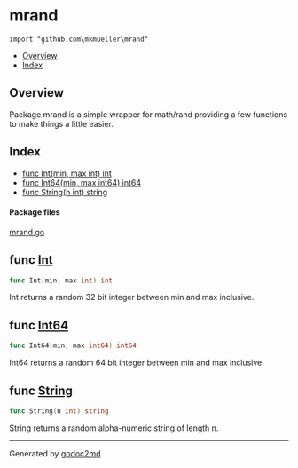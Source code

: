 

# mrand
`import "github.com\mkmueller\mrand"`

* [Overview](#pkg-overview)
* [Index](#pkg-index)

## <a name="pkg-overview">Overview</a>
Package mrand is a simple wrapper for math/rand providing a few functions to
make things a little easier.




## <a name="pkg-index">Index</a>
* [func Int(min, max int) int](#Int)
* [func Int64(min, max int64) int64](#Int64)
* [func String(n int) string](#String)


#### <a name="pkg-files">Package files</a>
[mrand.go](/src/github.com\mkmueller\mrand/mrand.go) 





## <a name="Int">func</a> [Int](/src/target/mrand.go?s=533:561#L23)
``` go
func Int(min, max int) int
```
Int returns a random 32 bit integer between min and max inclusive.



## <a name="Int64">func</a> [Int64](/src/target/mrand.go?s=745:779#L29)
``` go
func Int64(min, max int64) int64
```
Int64 returns a random 64 bit integer between min and max inclusive.



## <a name="String">func</a> [String](/src/target/mrand.go?s=897:923#L34)
``` go
func String(n int) string
```
String returns a random alpha-numeric string of length n.








- - -
Generated by [godoc2md](http://godoc.org/github.com/davecheney/godoc2md)
